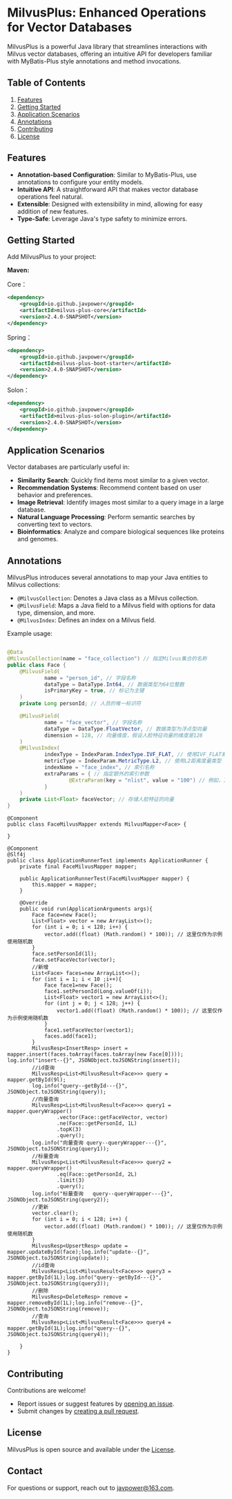 # MilvusPlus: Enhanced Operations for Vector Databases

MilvusPlus is a powerful Java library that streamlines interactions with Milvus vector databases, offering an intuitive API for developers familiar with MyBatis-Plus style annotations and method invocations.

## Table of Contents

1. [Features](#features)
2. [Getting Started](#getting-started)
3. [Application Scenarios](#application-scenarios)
4. [Annotations](#annotations)
5. [Contributing](#contributing)
6. [License](#license)

## Features

- **Annotation-based Configuration**: Similar to MyBatis-Plus, use annotations to configure your entity models.
- **Intuitive API**: A straightforward API that makes vector database operations feel natural.
- **Extensible**: Designed with extensibility in mind, allowing for easy addition of new features.
- **Type-Safe**: Leverage Java's type safety to minimize errors.

## Getting Started

Add MilvusPlus to your project:

**Maven:**

Core：
```xml
<dependency>
    <groupId>io.github.javpower</groupId>
    <artifactId>milvus-plus-core</artifactId>
    <version>2.4.0-SNAPSHOT</version>
</dependency>
```


Spring：

```xml
<dependency>
    <groupId>io.github.javpower</groupId>
    <artifactId>milvus-plus-boot-starter</artifactId>
    <version>2.4.0-SNAPSHOT</version>
</dependency>
```

Solon：

```xml
<dependency>
    <groupId>io.github.javpower</groupId>
    <artifactId>milvus-plus-solon-plugin</artifactId>
    <version>2.4.0-SNAPSHOT</version>
</dependency>
```


## Application Scenarios

Vector databases are particularly useful in:

- **Similarity Search**: Quickly find items most similar to a given vector.
- **Recommendation Systems**: Recommend content based on user behavior and preferences.
- **Image Retrieval**: Identify images most similar to a query image in a large database.
- **Natural Language Processing**: Perform semantic searches by converting text to vectors.
- **Bioinformatics**: Analyze and compare biological sequences like proteins and genomes.

## Annotations

MilvusPlus introduces several annotations to map your Java entities to Milvus collections:

- `@MilvusCollection`: Denotes a Java class as a Milvus collection.
- `@MilvusField`: Maps a Java field to a Milvus field with options for data type, dimension, and more.
- `@MilvusIndex`: Defines an index on a Milvus field.

Example usage:


```java

@Data
@MilvusCollection(name = "face_collection") // 指定Milvus集合的名称
public class Face {
    @MilvusField(
            name = "person_id", // 字段名称
            dataType = DataType.Int64, // 数据类型为64位整数
            isPrimaryKey = true, // 标记为主键
    )
    private Long personId; // 人员的唯一标识符

    @MilvusField(
            name = "face_vector", // 字段名称
            dataType = DataType.FloatVector, // 数据类型为浮点型向量
            dimension = 128, // 向量维度，假设人脸特征向量的维度是128
    )
    @MilvusIndex(
            indexType = IndexParam.IndexType.IVF_FLAT, // 使用IVF_FLAT索引类型
            metricType = IndexParam.MetricType.L2, // 使用L2距离度量类型
            indexName = "face_index", // 索引名称
            extraParams = { // 指定额外的索引参数
                    @ExtraParam(key = "nlist", value = "100") // 例如，IVF的nlist参数
            }
    )
    private List<Float> faceVector; // 存储人脸特征的向量
}
```
```
@Component
public class FaceMilvusMapper extends MilvusMapper<Face> {
    
}

@Component
@Slf4j
public class ApplicationRunnerTest implements ApplicationRunner {
    private final FaceMilvusMapper mapper;

    public ApplicationRunnerTest(FaceMilvusMapper mapper) {
        this.mapper = mapper;
    }

    @Override
    public void run(ApplicationArguments args){
        Face face=new Face();
        List<Float> vector = new ArrayList<>();
        for (int i = 0; i < 128; i++) {
            vector.add((float) (Math.random() * 100)); // 这里仅作为示例使用随机数
        }
        face.setPersonId(1l);
        face.setFaceVector(vector);
        //新增
        List<Face> faces=new ArrayList<>();
        for (int i = 1; i < 10 ;i++){
            Face face1=new Face();
            face1.setPersonId(Long.valueOf(i));
            List<Float> vector1 = new ArrayList<>();
            for (int j = 0; j < 128; j++) {
                vector1.add((float) (Math.random() * 100)); // 这里仅作为示例使用随机数
            }
            face1.setFaceVector(vector1);
            faces.add(face1);
        }
        MilvusResp<InsertResp> insert = mapper.insert(faces.toArray(faces.toArray(new Face[0]))); log.info("insert--{}", JSONObject.toJSONString(insert));
        //id查询
        MilvusResp<List<MilvusResult<Face>>> query = mapper.getById(9l);
        log.info("query--getById---{}", JSONObject.toJSONString(query));
        //向量查询
        MilvusResp<List<MilvusResult<Face>>> query1 = mapper.queryWrapper()
                .vector(Face::getFaceVector, vector)
                .ne(Face::getPersonId, 1L)
                .topK(3)
                .query();
        log.info("向量查询 query--queryWrapper---{}", JSONObject.toJSONString(query1));
        //标量查询
        MilvusResp<List<MilvusResult<Face>>> query2 = mapper.queryWrapper()
                .eq(Face::getPersonId, 2L)
                .limit(3)
                .query();
        log.info("标量查询   query--queryWrapper---{}", JSONObject.toJSONString(query2));
        //更新
        vector.clear();
        for (int i = 0; i < 128; i++) {
            vector.add((float) (Math.random() * 100)); // 这里仅作为示例使用随机数
        }
        MilvusResp<UpsertResp> update = mapper.updateById(face);log.info("update--{}", JSONObject.toJSONString(update));
        //id查询
        MilvusResp<List<MilvusResult<Face>>> query3 = mapper.getById(1L);log.info("query--getById---{}", JSONObject.toJSONString(query3));
        //删除
        MilvusResp<DeleteResp> remove = mapper.removeById(1L);log.info("remove--{}", JSONObject.toJSONString(remove));
        //查询
        MilvusResp<List<MilvusResult<Face>>> query4 = mapper.getById(1L);log.info("query--{}", JSONObject.toJSONString(query4));

    }
}
```

## Contributing

Contributions are welcome!

- Report issues or suggest features by [opening an issue](https://github.com/yourusername/MilvusPlus/issues/new).
- Submit changes by [creating a pull request](https://github.com/yourusername/MilvusPlus/compare).

## License

MilvusPlus is open source and available under the [License](https://github.com/yourusername/MilvusPlus/blob/master/LICENSE).

## Contact

For questions or support, reach out to [javpower@163.com](mailto:javpower@163.com).
